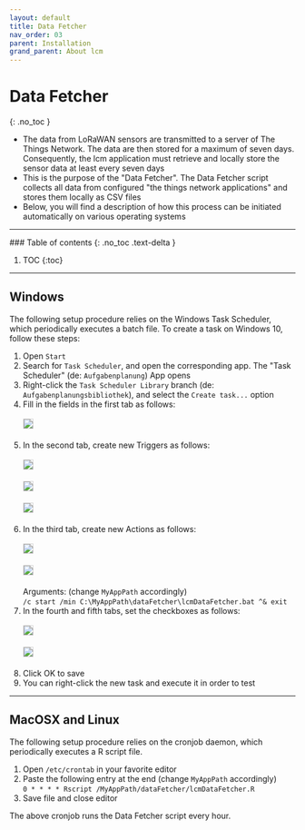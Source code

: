 ```yaml
---
layout: default
title: Data Fetcher
nav_order: 03
parent: Installation
grand_parent: About lcm
---
```

# Data Fetcher
{: .no_toc }
- The data from LoRaWAN sensors are transmitted to a server of The Things Network. The data are then stored for a maximum of seven days. Consequently, the lcm application must retrieve and locally store the sensor data at least every seven days
- This is the purpose of the "Data Fetcher". The Data Fetcher script collects all data from configured "the things network applications" and stores them locally as CSV files
- Below, you will find a description of how this process can be initiated automatically on various operating systems

<hr>
### Table of contents
{: .no_toc .text-delta }

1. TOC
{:toc}

<hr>

## Windows
The following setup procedure relies on the Windows Task Scheduler, which periodically executes a batch file.
To create a task on Windows 10, follow these steps:

1. Open `Start`
1. Search for `Task Scheduler`, and open the corresponding app. The "Task Scheduler" (de: `Aufgabenplanung`) App opens
1. Right-click the `Task Scheduler Library` branch (de: `Aufgabenplanungsbibliothek`), and select the `Create task...` option
1. Fill in the fields in the first tab as follows:<br><br>
   <img src="https://raw.githubusercontent.com/hslu-ige-laes/lcm/master/docs/assets/images/installationDataFetcher_01.PNG" style="border:1px solid lightgrey"/><br><br>
1. In the second tab, create new Triggers as follows:<br><br>
   <img src="https://raw.githubusercontent.com/hslu-ige-laes/lcm/master/docs/assets/images/installationDataFetcher_02.PNG" style="border:1px solid lightgrey"/><br><br>
   <img src="https://raw.githubusercontent.com/hslu-ige-laes/lcm/master/docs/assets/images/installationDataFetcher_03.PNG" style="border:1px solid lightgrey"/><br><br>
   <img src="https://raw.githubusercontent.com/hslu-ige-laes/lcm/master/docs/assets/images/installationDataFetcher_04.PNG" style="border:1px solid lightgrey"/><br><br>
1. In the third tab, create new Actions as follows:<br><br>
   <img src="https://raw.githubusercontent.com/hslu-ige-laes/lcm/master/docs/assets/images/installationDataFetcher_05.PNG" style="border:1px solid lightgrey"/><br><br>
   <img src="https://raw.githubusercontent.com/hslu-ige-laes/lcm/master/docs/assets/images/installationDataFetcher_06.PNG" style="border:1px solid lightgrey"/><br><br>
   Arguments: (change `MyAppPath` accordingly)<br>
   `/c start /min C:\MyAppPath\dataFetcher\lcmDataFetcher.bat ^& exit`<br>
1. In the fourth and fifth tabs, set the checkboxes as follows:<br><br>
   <img src="https://raw.githubusercontent.com/hslu-ige-laes/lcm/master/docs/assets/images/installationDataFetcher_07.PNG" style="border:1px solid lightgrey"/><br><br>
   <img src="https://raw.githubusercontent.com/hslu-ige-laes/lcm/master/docs/assets/images/installationDataFetcher_08.PNG" style="border:1px solid lightgrey"/><br><br>
1. Click OK to save
1. You can right-click the new task and execute it in order to test

<hr>

## MacOSX and Linux
The following setup procedure relies on the cronjob daemon, which periodically executes a R script file.

1. Open `/etc/crontab` in your favorite editor
1. Paste the following entry at the end (change `MyAppPath` accordingly)<br>
   `0 * * * * Rscript /MyAppPath/dataFetcher/lcmDataFetcher.R`
1. Save file and close editor

The above cronjob runs the Data Fetcher script every hour.
